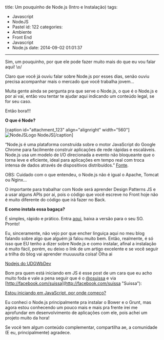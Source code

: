 title: Um pouquinho de Node.js (Intro e Instalação)
tags:
  - Javascript
  - NodeJS
  - Pastel
id: 122
categories:
  - Ambiente
  - Front End
  - Javascript
  - Node.js
date: 2014-09-02 01:01:37
---

Sim, um pouquinho, por que ele pode fazer muito mais do que eu vou falar aqui! \o/

Claro que você já ouviu falar sobre Node.js por esses dias, senão ouviu precisa acompanhar mais o mercado que você trabalha jovem...

Muita gente ainda se pergunta pra que serve o Node.js, o que é o Node.js e por ai vai, então vou tentar te ajudar aqui indicando um conteúdo legal, se for seu caso.

Então bora!!!<!--more-->

**O que é Node?**

[caption id="attachment_123" align="alignright" width="560"]![NodeJSLogo](http://woliveiras.com.br/wp-content/uploads/2014/09/NodeJsLogo.png) NodeJS[/caption]

“Node.js é uma plataforma construída sobre o motor JavaScript do Google Chrome para facilmente construir aplicações de rede rápidas e escaláveis. Node.js usa um modelo de I/O direcionada a evento não bloqueante que o torna leve e eficiente, ideal para aplicações em tempo real com troca intensa de dados através de dispositivos distribuídos.” [Fonte](http://www.nodejs.org/ "NodeJS org").

OBS: Cuidado com o que entendeu, o Node.js não é igual o Apache, Tomcat ou Nginx...

O importante para trabalhar com Node será aprender Design Patterns JS e a usar alguns APIs por ai, pois o código que você escreve no Front hoje não é muito diferente do código que irá fazer no Back.

**E como instala essa bagaça?**

É simples, rápido e prático. Entra [aqui](http://nodejs.org/download/ "Download"), baixa a versão para o seu SO. Pronto!

Eu, sinceramente, não vejo por que encher linguiça aqui no meu blog falando sobre algo que alguém já falou muito bem. Então, realmente, é só isso que EU tenho a dizer sobre Node.js e como instalar, afinal a instalação é muito fácil, porém, eu deixo o link de um artigo excelente e se você seguir a trilha do blog vai aprender muuuuuita coisa! Olha ai

[Nodejs do UDGWbDev](http://udgwebdev.com/node-js-para-leigos-instalacao-e-configuracao/ "UDG")

Bom pra quem está iniciando em JS é esse post de um cara que eu acho muito foda e vale a pena seguir que é o [@osuissa](https://twitter.com/osuissa "O Suissa") e via [http://facebook.com/suissa](http://facebook.com/suissa "Suissa"):

[Estou iniciando em JavaScript, por onde começo?](http://nomadev.com.br/estou-iniciando-em-javascript-por-onde-come%C3%A7o/ "Iniciando em JS")

Eu conheci o Node.js principalmente pra instalar o Bower e o Grunt, mas agora estou conhecendo um pouco mais e mais pra frente irei me aprofundar em desenvolvimento de aplicações com ele, pois achei um projeto muito da hora!

Se você tem algum conteúdo complementar, compartilha ae, a comunidade (E eu, principalmente) agradece.